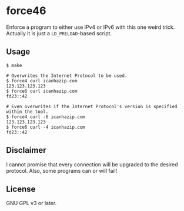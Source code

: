 # force46

Enforce a program to either use IPv4 or IPv6 with this one weird trick.
Actually it is just a `LD_PRELOAD`-based script.


## Usage

```
$ make

# Overwrites the Internet Protocol to be used.
$ force4 curl icanhazip.com
123.123.123.123
$ force6 curl icanhazip.com
fd23::42

# Even overwrites if the Internet Protocol's version is specified within the tool.
$ force4 curl -6 icanhazip.com
123.123.123.123
$ force6 curl -4 icanhazip.com
fd23::42
```


## Disclaimer

I cannot promise that every connection will be upgraded to the desired protocol.
Also, some programs can or will fail!


## License

GNU GPL v3 or later.
